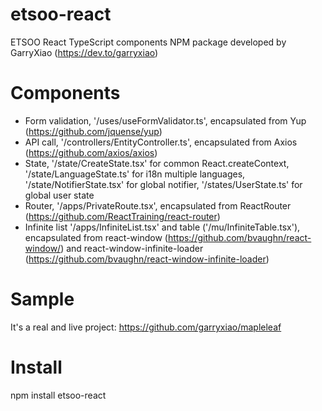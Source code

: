 # etsoo-react
ETSOO React TypeScript components NPM package developed by GarryXiao (https://dev.to/garryxiao)

# Components
- Form validation, '/uses/useFormValidator.ts', encapsulated from Yup (https://github.com/jquense/yup)
- API call, '/controllers/EntityController.ts', encapsulated from Axios (https://github.com/axios/axios)
- State, '/state/CreateState.tsx' for common React.createContext, '/state/LanguageState.ts' for i18n multiple languages, '/state/NotifierState.tsx' for global notifier, '/states/UserState.ts' for global user state
- Router, '/apps/PrivateRoute.tsx', encapsulated from ReactRouter (https://github.com/ReactTraining/react-router)
- Infinite list '/apps/InfiniteList.tsx' and table ('/mu/InfiniteTable.tsx'), encapsulated from react-window (https://github.com/bvaughn/react-window/) and react-window-infinite-loader (https://github.com/bvaughn/react-window-infinite-loader)

# Sample
It's a real and live project: https://github.com/garryxiao/mapleleaf

# Install
npm install etsoo-react